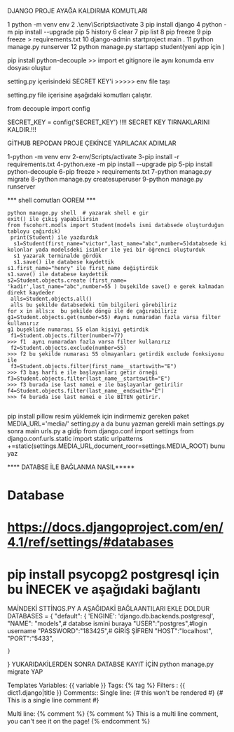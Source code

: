  
 DJANGO PROJE AYAĞA KALDIRMA KOMUTLARI 

 1  python -m venv env
 2  .\env\Scripts\activate
 3  pip install django
 4  python -m pip install --upgrade pip
 5  history
 6  clear
 7  pip list
 8  pip freeze
 9  pip freeze > requirements.txt
 10  django-admin startproject main .
 11  python manage.py runserver
 12 python manage.py startapp student(yeni app için ) 
 
 pip install python-decouple >> import et
gitignore ile aynı konumda env dosyası oluştur

setting.py içerisindeki SECRET KEY'i >>>>> env file taşı

setting.py file içerisine aşağıdaki komutları çalıştır.

from decouple import config

SECRET_KEY = config('SECRET_KEY')
!!!! SECRET KEY TIRNAKLARINI KALDIR.!!!

 GİTHUB REPODAN PROJE ÇEKİNCE YAPILACAK ADIMLAR

1-python -m venv env
2-env/Scripts/activate
3-pip install -r requirements.txt
4-python.exe -m pip install --upgrade pip
5-pip install python-decouple
6-pip freeze > requirements.txt
7-python manage.py migrate
8-python manage.py createsuperuser
9-python manage.py runserver


*** shell comutları OOREM ***
```
python manage.py shell  # yazarak shell e gir
exit() ile çıkış yapabilirsin
from fscohort.modls import Student(models ismi databsede oluşturduğun tabloyu çağırdık)
 print(Student) ile yazdırdık
  s1=Student(first_name="victor",last_name="abc",number=5)databsede ki kolonlar yada modelsdeki isimler ile yei bir öğrenci oluşturduk
  s1 yazarak terminalde gördük
  s1.save() ile databese kaydettik
s1.first_name="henry" ile first_name değiştirdik
s1.save() ile databese kaydettik
s2=Student.objects.create (first_name= 'kadir',last_name="abc",number=55 ) buşekilde save() e gerek kalmadan direkt kaydeder
 alls=Student.objects.all()
 alls bu şekilde databsedeki tüm bilgileri görebiliriz
for x in alls:x  bu şekilde döngü ile de çağırabiliriz
g1=Student.objects.get(number=55) #aynı numaradan fazla varsa filter kullanırız
g1 buşeklide numarası 55 olan kişiyi getirdik
 f1=Student.objects.filter(number=77)
>>> f1  aynı numaradan fazla varsa filter kullanırız
 f2=Student.objects.exclude(number=55)
>>> f2 bu şekilde numarası 55 olmayanları getirdik exclude fonksiyonu ile
 f3=Student.objects.filter(first_name__startswith="E") 
>>> f3 baş harfi e ile başlayanları getir örneği
f3=Student.objects.filter(last_name__startswith="E")  
>>> f3 burada ise last namei e ile başlayanlar getirilir
f4=Student.objects.filter(last_name__endswith="E")  
>>> f4 burada ise last namei e ile BİTEN getirir.
 

```

pip install pillow resim yüklemek için indirmemiz gereken paket
MEDIA_URL='media/' setting.py a da bunu yazman gerekli main settings.py
sonra main urls.py a gidip 
from django.conf import settings
from django.conf.urls.static import static
urlpatterns +=static(settings.MEDIA_URL,document_roor=settings.MEDIA_ROOT) bunu yaz


**** DATABSE İLE BAĞLANMA NASIL*****
# Database
# https://docs.djangoproject.com/en/4.1/ref/settings/#databases
#  pip install psycopg2  postgresql için bu İNECEK ve aşağıdaki bağlantı
 MAİNDEKİ STTİNGS.PY A AŞAĞIDAKİ BAĞLAANTILARI EKLE DOLDUR
DATABASES = {
    "default": {
       'ENGINE': 'django.db.backends.postgresql',
        "NAME": "models",# databse ismini buraya
        "USER":"postgres",#login username
        "PASSWORD":"183425",# GİRİŞ ŞİFREN
        "HOST":"localhost",
        "PORT":"5433",
        
    }
}
YUKARIDAKİLERDEN SONRA DATABSE KAYIT İÇİN python manage.py migrate YAP


Templates
Variables: {{ variable }}
Tags: {% tag %}
Filters : {{ dict1.django|title }}
Comments:: Single line: {# this won't be rendered #}
{# This is a single line comment #}

Multi line: {% comment %}
{% comment %} This is a multi line comment, you can't see it on the page! {% endcomment %}











